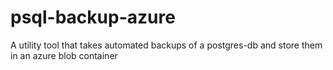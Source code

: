 # psql-backup-azure
A utility tool that takes automated backups of a postgres-db and store them in an azure blob container
